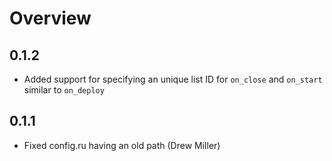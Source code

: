 # Overview

## 0.1.2
  * Added support for specifying an unique list ID for `on_close` and `on_start` similar to `on_deploy`

## 0.1.1
  * Fixed config.ru having an old path (Drew Miller)
